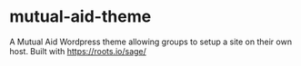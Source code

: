 # mutual-aid-theme
A Mutual Aid Wordpress theme allowing groups to setup a site on their own host. Built with https://roots.io/sage/
